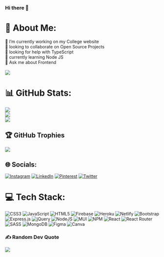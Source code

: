 ### Hi there 👋
# 💫 About Me:
🔭 I’m currently working on my College website <br>👯  looking to collaborate on Open Source Projects<br>🤝  looking for help with TypeScript<br>🌱  currently learning Node JS<br>💬 Ask me about Frontend<br>
<br>
[![](https://visitcount.itsvg.in/api?id=kkupgrader&label=Profile%20Views&color=0&icon=1&pretty=true)](https://visitcount.itsvg.in)
# 📊 GitHub Stats:
![](https://github-readme-stats.vercel.app/api?username=kkupgrader&theme=react&hide_border=false&include_all_commits=false&count_private=false)<br/>
![](https://github-readme-streak-stats.herokuapp.com/?user=kkupgrader&theme=react&hide_border=false)<br/>
![](https://github-readme-stats.vercel.app/api/top-langs/?username=kkupgrader&theme=react&hide_border=false&include_all_commits=false&count_private=false&layout=compact)
## 🏆 GitHub Trophies
![](https://github-profile-trophy.vercel.app/?username=kkupgrader&theme=dark_dimmed&no-frame=true&no-bg=false&margin-w=4)

## 🌐 Socials:
[![Instagram](https://img.shields.io/badge/Instagram-%23E4405F.svg?logo=Instagram&logoColor=white)](https://instagram.com/kanakkholwal) [![LinkedIn](https://img.shields.io/badge/LinkedIn-%230077B5.svg?logo=linkedin&logoColor=white)](https://linkedin.com/in/kanak-kholwal) [![Pinterest](https://img.shields.io/badge/Pinterest-%23E60023.svg?logo=Pinterest&logoColor=white)](https://pinterest.com/kkupgrader) [![Twitter](https://img.shields.io/badge/Twitter-%231DA1F2.svg?logo=Twitter&logoColor=white)](https://twitter.com/kanakkholwal) 

# 💻 Tech Stack:
 ![CSS3](https://img.shields.io/badge/css3-%231572B6.svg?style=plastic&logo=css3&logoColor=white) ![JavaScript](https://img.shields.io/badge/javascript-%23323330.svg?style=plastic&logo=javascript&logoColor=%23F7DF1E) ![HTML5](https://img.shields.io/badge/html5-%23E34F26.svg?style=plastic&logo=html5&logoColor=white) ![Firebase](https://img.shields.io/badge/firebase-%23039BE5.svg?style=plastic&logo=firebase) ![Heroku](https://img.shields.io/badge/heroku-%23430098.svg?style=plastic&logo=heroku&logoColor=white) ![Netlify](https://img.shields.io/badge/netlify-%23000000.svg?style=plastic&logo=netlify&logoColor=#00C7B7) ![Bootstrap](https://img.shields.io/badge/bootstrap-%23563D7C.svg?style=plastic&logo=bootstrap&logoColor=white) ![Express.js](https://img.shields.io/badge/express.js-%23404d59.svg?style=plastic&logo=express&logoColor=%2361DAFB) ![jQuery](https://img.shields.io/badge/jquery-%230769AD.svg?style=plastic&logo=jquery&logoColor=white) ![NodeJS](https://img.shields.io/badge/node.js-6DA55F?style=plastic&logo=node.js&logoColor=white) ![MUI](https://img.shields.io/badge/MUI-%230081CB.svg?style=plastic&logo=material-ui&logoColor=white) ![NPM](https://img.shields.io/badge/NPM-%23000000.svg?style=plastic&logo=npm&logoColor=white) ![React](https://img.shields.io/badge/react-%2320232a.svg?style=plastic&logo=react&logoColor=%2361DAFB) ![React Router](https://img.shields.io/badge/React_Router-CA4245?style=plastic&logo=react-router&logoColor=white) ![SASS](https://img.shields.io/badge/SASS-hotpink.svg?style=plastic&logo=SASS&logoColor=white) ![MongoDB](https://img.shields.io/badge/MongoDB-%234ea94b.svg?style=plastic&logo=mongodb&logoColor=white) 	![Figma](https://img.shields.io/badge/figma-%23F24E1E.svg?style=plastic&logo=figma&logoColor=white) ![Canva](https://img.shields.io/badge/Canva-%2300C4CC.svg?style=plastic&logo=Canva&logoColor=white)


### ✍️ Random Dev Quote
![](https://quotes-github-readme.vercel.app/api?type=horizontal&theme=tokyonight)



